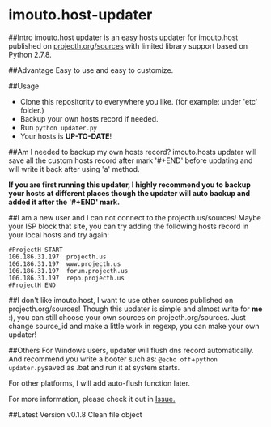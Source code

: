 imouto.host-updater
===================

##Intro
imouto.host updater is an easy hosts updater for imouto.host published on [projecth.org/sources](https://www.projecth.us/sources) with limited library support based on Python 2.7.8.

##Advantage
Easy to use and easy to customize.

##Usage
+ Clone this repositority to everywhere you like. (for example: under 'etc' folder.)
+ Backup your own hosts record if needed.
+ Run ```python updater.py```
+ Your hosts is **UP-TO-DATE**!

##Am I needed to backup my own hosts record?
imouto.hosts updater will save all the custom hosts record after mark '#+END' before updating and will write it back after using 'a' method.

**If you are first running this updater, I highly recommend you to backup your hosts at different places though the updater will auto backup and added it after the '#+END' mark.**

##I am a new user and I can not connect to the projecth.us/sources!
Maybe your ISP block that site, you can try adding the following hosts record in your local hosts and try again:
```
#ProjectH START
106.186.31.197	projecth.us
106.186.31.197	www.projecth.us
106.186.31.197	forum.projecth.us
106.186.31.197	repo.projecth.us
#ProjectH END
```

##I don't like imouto.host, I want to use other sources published on projecth.org/sources!
Though this updater is simple and almost write for **me** :), you can still choose your own sources on projecth.org/sources. Just change source_id and make a little work in regexp, you can make your own updater!

##Others
For Windows users, updater will flush dns record automatically. And recommend you write a booter such as:
```@echo off```+```python updater.py```saved as .bat and run it at system starts.

For other platforms, I will add auto-flush function later.

For more information, please check it out in [Issue.](https://github.com/Sharuru/imouto.host-updater/issues)

##Latest Version
v0.1.8 Clean file object
